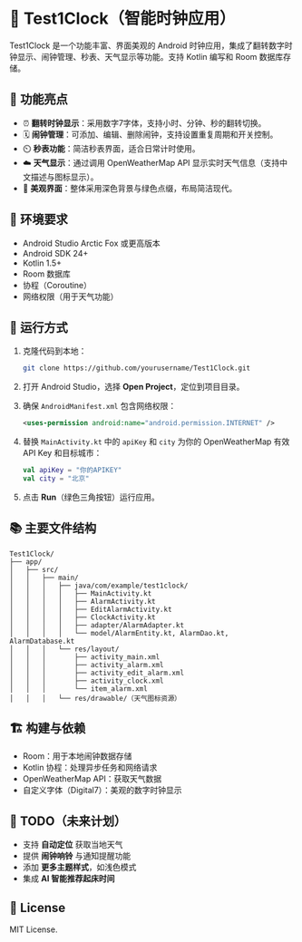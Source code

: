 # 📱 Test1Clock（智能时钟应用）

Test1Clock 是一个功能丰富、界面美观的 Android 时钟应用，集成了翻转数字时钟显示、闹钟管理、秒表、天气显示等功能。支持 Kotlin 编写和 Room 数据库存储。

## 🌟 功能亮点

* ⏰ **翻转时钟显示**：采用数字7字体，支持小时、分钟、秒的翻转切换。
* 🗓️ **闹钟管理**：可添加、编辑、删除闹钟，支持设置重复周期和开关控制。
* ⏲️ **秒表功能**：简洁秒表界面，适合日常计时使用。
* ☁️ **天气显示**：通过调用 OpenWeatherMap API 显示实时天气信息（支持中文描述与图标显示）。
* 🎨 **美观界面**：整体采用深色背景与绿色点缀，布局简洁现代。

## 🔧 环境要求

* Android Studio Arctic Fox 或更高版本
* Android SDK 24+
* Kotlin 1.5+
* Room 数据库
* 协程（Coroutine）
* 网络权限（用于天气功能）

## 🚀 运行方式

1. 克隆代码到本地：

   ```bash
   git clone https://github.com/yourusername/Test1Clock.git
   ```

2. 打开 Android Studio，选择 **Open Project**，定位到项目目录。

3. 确保 `AndroidManifest.xml` 包含网络权限：

   ```xml
   <uses-permission android:name="android.permission.INTERNET" />
   ```

4. 替换 `MainActivity.kt` 中的 `apiKey` 和 `city` 为你的 OpenWeatherMap 有效 API Key 和目标城市：

   ```kotlin
   val apiKey = "你的APIKEY"
   val city = "北京"
   ```

5. 点击 **Run**（绿色三角按钮）运行应用。

## 📚 主要文件结构

```
Test1Clock/
├── app/
│   ├── src/
│   │   ├── main/
│   │   │   ├── java/com/example/test1clock/
│   │   │   │   ├── MainActivity.kt
│   │   │   │   ├── AlarmActivity.kt
│   │   │   │   ├── EditAlarmActivity.kt
│   │   │   │   ├── ClockActivity.kt
│   │   │   │   ├── adapter/AlarmAdapter.kt
│   │   │   │   └── model/AlarmEntity.kt, AlarmDao.kt, AlarmDatabase.kt
│   │   │   └── res/layout/
│   │   │       ├── activity_main.xml
│   │   │       ├── activity_alarm.xml
│   │   │       ├── activity_edit_alarm.xml
│   │   │       ├── activity_clock.xml
│   │   │       └── item_alarm.xml
│   │   │   └── res/drawable/（天气图标资源）
```

## 🏗️ 构建与依赖

* Room：用于本地闹钟数据存储
* Kotlin 协程：处理异步任务和网络请求
* OpenWeatherMap API：获取天气数据
* 自定义字体（Digital7）：美观的数字时钟显示

## 🔮 TODO（未来计划）

* 支持 **自动定位** 获取当地天气
* 提供 **闹钟响铃** 与通知提醒功能
* 添加 **更多主题样式**，如浅色模式
* 集成 **AI 智能推荐起床时间**

## 📄 License

MIT License.
